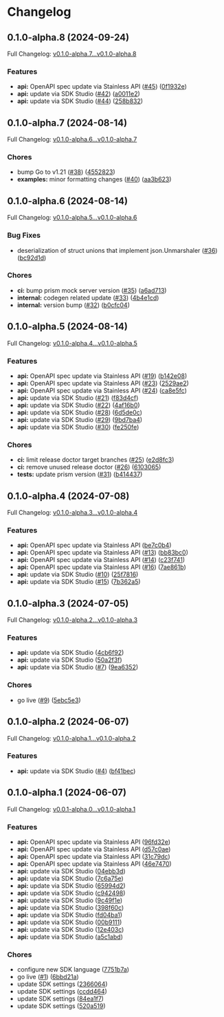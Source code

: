 # Changelog

## 0.1.0-alpha.8 (2024-09-24)

Full Changelog: [v0.1.0-alpha.7...v0.1.0-alpha.8](https://github.com/openlayer-ai/openlayer-go/compare/v0.1.0-alpha.7...v0.1.0-alpha.8)

### Features

* **api:** OpenAPI spec update via Stainless API ([#45](https://github.com/openlayer-ai/openlayer-go/issues/45)) ([0f1932e](https://github.com/openlayer-ai/openlayer-go/commit/0f1932ea22a9f79f2f6552051a561ab21f049aa3))
* **api:** update via SDK Studio ([#42](https://github.com/openlayer-ai/openlayer-go/issues/42)) ([a0011e2](https://github.com/openlayer-ai/openlayer-go/commit/a0011e2a8fd344a97eff3f9c4dcc5a3a847677ee))
* **api:** update via SDK Studio ([#44](https://github.com/openlayer-ai/openlayer-go/issues/44)) ([258b832](https://github.com/openlayer-ai/openlayer-go/commit/258b8323d06d2c6ba62075553eeccb731c7895f7))

## 0.1.0-alpha.7 (2024-08-14)

Full Changelog: [v0.1.0-alpha.6...v0.1.0-alpha.7](https://github.com/openlayer-ai/openlayer-go/compare/v0.1.0-alpha.6...v0.1.0-alpha.7)

### Chores

* bump Go to v1.21 ([#38](https://github.com/openlayer-ai/openlayer-go/issues/38)) ([4552823](https://github.com/openlayer-ai/openlayer-go/commit/4552823edf865a06b312274e66135fcdcd36d758))
* **examples:** minor formatting changes ([#40](https://github.com/openlayer-ai/openlayer-go/issues/40)) ([aa3b623](https://github.com/openlayer-ai/openlayer-go/commit/aa3b6230b77e63ee0b644f81c5f683a28fcf76c0))

## 0.1.0-alpha.6 (2024-08-14)

Full Changelog: [v0.1.0-alpha.5...v0.1.0-alpha.6](https://github.com/openlayer-ai/openlayer-go/compare/v0.1.0-alpha.5...v0.1.0-alpha.6)

### Bug Fixes

* deserialization of struct unions that implement json.Unmarshaler ([#36](https://github.com/openlayer-ai/openlayer-go/issues/36)) ([bc92d1d](https://github.com/openlayer-ai/openlayer-go/commit/bc92d1dc5ac47f1f7fa17168112d100ac4b0bb65))


### Chores

* **ci:** bump prism mock server version ([#35](https://github.com/openlayer-ai/openlayer-go/issues/35)) ([a6ad713](https://github.com/openlayer-ai/openlayer-go/commit/a6ad713106b68733cc84391c9d6348a20a72eab1))
* **internal:** codegen related update ([#33](https://github.com/openlayer-ai/openlayer-go/issues/33)) ([4b4e1cd](https://github.com/openlayer-ai/openlayer-go/commit/4b4e1cde527d53cf6c7548bb27ccd6bb93c3c108))
* **internal:** version bump ([#32](https://github.com/openlayer-ai/openlayer-go/issues/32)) ([b0cfc04](https://github.com/openlayer-ai/openlayer-go/commit/b0cfc04e22de46846a7a0d39785b9ba0e99f23f3))

## 0.1.0-alpha.5 (2024-08-14)

Full Changelog: [v0.1.0-alpha.4...v0.1.0-alpha.5](https://github.com/openlayer-ai/openlayer-go/compare/v0.1.0-alpha.4...v0.1.0-alpha.5)

### Features

* **api:** OpenAPI spec update via Stainless API ([#19](https://github.com/openlayer-ai/openlayer-go/issues/19)) ([b142e08](https://github.com/openlayer-ai/openlayer-go/commit/b142e0847a75b53b079925803bcc75c7c79e2bc0))
* **api:** OpenAPI spec update via Stainless API ([#23](https://github.com/openlayer-ai/openlayer-go/issues/23)) ([2529ae2](https://github.com/openlayer-ai/openlayer-go/commit/2529ae228b86f98a147cae383ffdbe74188d8b2c))
* **api:** OpenAPI spec update via Stainless API ([#24](https://github.com/openlayer-ai/openlayer-go/issues/24)) ([ca8e5fc](https://github.com/openlayer-ai/openlayer-go/commit/ca8e5fcf6aa42d026db5e174e94b98d25496af4d))
* **api:** update via SDK Studio ([#21](https://github.com/openlayer-ai/openlayer-go/issues/21)) ([f83d4cf](https://github.com/openlayer-ai/openlayer-go/commit/f83d4cf7708169f3ca03e22940a09aab95c3a15d))
* **api:** update via SDK Studio ([#22](https://github.com/openlayer-ai/openlayer-go/issues/22)) ([4af16b0](https://github.com/openlayer-ai/openlayer-go/commit/4af16b0774291fa1d0646ba33e9e88fe1084216d))
* **api:** update via SDK Studio ([#28](https://github.com/openlayer-ai/openlayer-go/issues/28)) ([6d5de0c](https://github.com/openlayer-ai/openlayer-go/commit/6d5de0c9a769b76e83cd308224198f1887e6e848))
* **api:** update via SDK Studio ([#29](https://github.com/openlayer-ai/openlayer-go/issues/29)) ([9bd7ba4](https://github.com/openlayer-ai/openlayer-go/commit/9bd7ba402687a7aab4214a386cd0d9f526c674a1))
* **api:** update via SDK Studio ([#30](https://github.com/openlayer-ai/openlayer-go/issues/30)) ([fe250fe](https://github.com/openlayer-ai/openlayer-go/commit/fe250fe2f2b6ba4baeb26bc50f06dc7fbe113649))


### Chores

* **ci:** limit release doctor target branches ([#25](https://github.com/openlayer-ai/openlayer-go/issues/25)) ([e2d8fc3](https://github.com/openlayer-ai/openlayer-go/commit/e2d8fc3b3427c5830f246ef91c0dd8b7020680a0))
* **ci:** remove unused release doctor ([#26](https://github.com/openlayer-ai/openlayer-go/issues/26)) ([6103065](https://github.com/openlayer-ai/openlayer-go/commit/61030659c93ba65ef0f15117ff6821452c737893))
* **tests:** update prism version ([#31](https://github.com/openlayer-ai/openlayer-go/issues/31)) ([b414437](https://github.com/openlayer-ai/openlayer-go/commit/b41443718f2fc5b163924cb50bf799ee78d52529))

## 0.1.0-alpha.4 (2024-07-08)

Full Changelog: [v0.1.0-alpha.3...v0.1.0-alpha.4](https://github.com/openlayer-ai/openlayer-go/compare/v0.1.0-alpha.3...v0.1.0-alpha.4)

### Features

* **api:** OpenAPI spec update via Stainless API ([be7c0b4](https://github.com/openlayer-ai/openlayer-go/commit/be7c0b479f4bbdcf19cf6783f73dc2d4aae820e3))
* **api:** OpenAPI spec update via Stainless API ([#13](https://github.com/openlayer-ai/openlayer-go/issues/13)) ([bb83bc0](https://github.com/openlayer-ai/openlayer-go/commit/bb83bc0c22f8727d3d3352b4826b2c24bb34c8d4))
* **api:** OpenAPI spec update via Stainless API ([#14](https://github.com/openlayer-ai/openlayer-go/issues/14)) ([c23f741](https://github.com/openlayer-ai/openlayer-go/commit/c23f74110985d5f91ed0bfa08418d763ba47d471))
* **api:** OpenAPI spec update via Stainless API ([#16](https://github.com/openlayer-ai/openlayer-go/issues/16)) ([7ae861b](https://github.com/openlayer-ai/openlayer-go/commit/7ae861b1f28161696c347c208425d41a27c2da44))
* **api:** update via SDK Studio ([#10](https://github.com/openlayer-ai/openlayer-go/issues/10)) ([25f7816](https://github.com/openlayer-ai/openlayer-go/commit/25f781652e3e9645c0dc776ec0bc695c2fb68b2d))
* **api:** update via SDK Studio ([#15](https://github.com/openlayer-ai/openlayer-go/issues/15)) ([7b362a5](https://github.com/openlayer-ai/openlayer-go/commit/7b362a56e43a50f7c2229e39bc9fec649bd2aad0))

## 0.1.0-alpha.3 (2024-07-05)

Full Changelog: [v0.1.0-alpha.2...v0.1.0-alpha.3](https://github.com/openlayer-ai/openlayer-go/compare/v0.1.0-alpha.2...v0.1.0-alpha.3)

### Features

* **api:** update via SDK Studio ([4cb6f92](https://github.com/openlayer-ai/openlayer-go/commit/4cb6f92efa8607ad5d1723e2b1bd8603a559cb34))
* **api:** update via SDK Studio ([50a2f3f](https://github.com/openlayer-ai/openlayer-go/commit/50a2f3fe50afa3227c55be1ba0a023711144aa34))
* **api:** update via SDK Studio ([#7](https://github.com/openlayer-ai/openlayer-go/issues/7)) ([9ea6352](https://github.com/openlayer-ai/openlayer-go/commit/9ea6352504266dcc33f3f083956130eabba809e8))


### Chores

* go live ([#9](https://github.com/openlayer-ai/openlayer-go/issues/9)) ([5ebc5e3](https://github.com/openlayer-ai/openlayer-go/commit/5ebc5e342ce1b239573aa227024094efb4af7aed))

## 0.1.0-alpha.2 (2024-06-07)

Full Changelog: [v0.1.0-alpha.1...v0.1.0-alpha.2](https://github.com/openlayer-ai/openlayer-go/compare/v0.1.0-alpha.1...v0.1.0-alpha.2)

### Features

* **api:** update via SDK Studio ([#4](https://github.com/openlayer-ai/openlayer-go/issues/4)) ([bf41bec](https://github.com/openlayer-ai/openlayer-go/commit/bf41bec163a95b3f83a7147bfed3c5027581ebda))

## 0.1.0-alpha.1 (2024-06-07)

Full Changelog: [v0.0.1-alpha.0...v0.1.0-alpha.1](https://github.com/openlayer-ai/openlayer-go/compare/v0.0.1-alpha.0...v0.1.0-alpha.1)

### Features

* **api:** OpenAPI spec update via Stainless API ([96fd32e](https://github.com/openlayer-ai/openlayer-go/commit/96fd32ed48543edc02daa2ab42e1108a171db9cd))
* **api:** OpenAPI spec update via Stainless API ([d57c0ae](https://github.com/openlayer-ai/openlayer-go/commit/d57c0ae7172c979daf3e42ca9b7104d53ec67f1a))
* **api:** OpenAPI spec update via Stainless API ([31c79dc](https://github.com/openlayer-ai/openlayer-go/commit/31c79dc6390877b054bf9dc626c74ac55e3133b6))
* **api:** OpenAPI spec update via Stainless API ([46e7470](https://github.com/openlayer-ai/openlayer-go/commit/46e7470e7c6c3d3ec0017e91f2e4b3d851af3259))
* **api:** update via SDK Studio ([04ebb3d](https://github.com/openlayer-ai/openlayer-go/commit/04ebb3d297a9dc7c932a0b383f5398f87b8564de))
* **api:** update via SDK Studio ([7c6a75e](https://github.com/openlayer-ai/openlayer-go/commit/7c6a75e841a731e8e9bae67d31af465f3d36095d))
* **api:** update via SDK Studio ([65994d2](https://github.com/openlayer-ai/openlayer-go/commit/65994d29a753cb503f60babbdd01bd94f7c4b656))
* **api:** update via SDK Studio ([c942498](https://github.com/openlayer-ai/openlayer-go/commit/c942498e7a09ea7cd52af0c8be6b5361de5eda8c))
* **api:** update via SDK Studio ([9c49f1e](https://github.com/openlayer-ai/openlayer-go/commit/9c49f1e52df5fababca4dae8084e3d93b0836452))
* **api:** update via SDK Studio ([398f60c](https://github.com/openlayer-ai/openlayer-go/commit/398f60c3161b2a5c29d900b6d628329443c4a537))
* **api:** update via SDK Studio ([fd04ba1](https://github.com/openlayer-ai/openlayer-go/commit/fd04ba1f7c462094e399614592d489a50f58fab4))
* **api:** update via SDK Studio ([00b9111](https://github.com/openlayer-ai/openlayer-go/commit/00b9111dfb0bff8d8a278ebddd5810a3daa54423))
* **api:** update via SDK Studio ([12e403c](https://github.com/openlayer-ai/openlayer-go/commit/12e403cc527a5ac1585861bb646710bf8f408dd9))
* **api:** update via SDK Studio ([a5c1abd](https://github.com/openlayer-ai/openlayer-go/commit/a5c1abda46d97efc1d538c4031eab559a3f09fd8))


### Chores

* configure new SDK language ([7751b7a](https://github.com/openlayer-ai/openlayer-go/commit/7751b7a940a74c8889106400750452b8d66d7b25))
* go live ([#1](https://github.com/openlayer-ai/openlayer-go/issues/1)) ([6bbd21a](https://github.com/openlayer-ai/openlayer-go/commit/6bbd21a6c51f074250e58afd7ec10c6668e97517))
* update SDK settings ([2366064](https://github.com/openlayer-ai/openlayer-go/commit/2366064a8af4450b0a57a0996b03a93da275d2ba))
* update SDK settings ([ccdd464](https://github.com/openlayer-ai/openlayer-go/commit/ccdd4641c80ab5199ef9d3fb2ad3a09ddbda3b4f))
* update SDK settings ([84ea1f7](https://github.com/openlayer-ai/openlayer-go/commit/84ea1f78705d4693c395d46a68b9c804b5b6e349))
* update SDK settings ([520a519](https://github.com/openlayer-ai/openlayer-go/commit/520a519b257d5de323a61bb0c4acdad7ee49ceb1))
